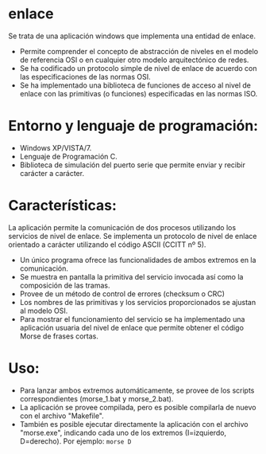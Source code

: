 enlace
===========
Se trata de una aplicación windows que implementa una entidad de enlace. 
* Permite comprender el concepto de abstracción de niveles en el modelo de referencia OSI o en 
cualquier otro modelo arquitectónico de redes.
* Se ha codificado un protocolo simple de nivel de enlace de acuerdo con las especificaciones 
de las normas OSI.
* Se ha implementado una biblioteca de funciones de acceso al nivel de enlace con las primitivas 
(o funciones) especificadas en las normas ISO.


Entorno y lenguaje de programación:
===================================
* Windows XP/VISTA/7.
* Lenguaje de Programación C.
* Biblioteca de simulación del puerto serie que permite enviar y recibir carácter a carácter.


Características:
=================
La aplicación permite la comunicación de dos procesos utilizando los servicios de nivel de enlace. 
Se implementa un protocolo de nivel de enlace orientado a carácter utilizando el código ASCII (CCITT nº 5).
* Un único programa ofrece las funcionalidades de ambos extremos en la comunicación.
* Se muestra en pantalla la primitiva del servicio invocada así como la composición de las tramas.
* Provee de un método de control de errores (checksum o CRC)
* Los nombres de las primitivas y los servicios proporcionados se ajustan al modelo OSI.
* Para mostrar el funcionamiento del servicio se ha implementado una aplicación usuaria del nivel de 
enlace que permite obtener el código Morse de frases cortas.



Uso:
====
* Para lanzar ambos extremos automáticamente, se provee de los scripts correspondientes (morse_1.bat y morse_2.bat).
* La aplicación se provee compilada, pero es posible compilarla de nuevo con el archivo "Makefile".
* También es posible ejecutar directamente la aplicación con el archivo "morse.exe", indicando cada uno de
los extremos (I=izquierdo, D=derecho). Por ejemplo: `morse D`


